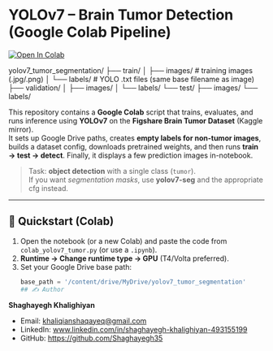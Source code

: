 # YOLOv7 – Brain Tumor Detection (Google Colab Pipeline)


[![Open In Colab](https://colab.research.google.com/assets/colab-badge.svg)](
https://colab.research.google.com/github/Shaghayegh35/yolov5-brain-tumor-colab-pipeline/blob/main/colab_yolov5_tumor.ipynb)


yolov7_tumor_segmentation/
├── train/
│   ├── images/   # training images (.jpg/.png)
│   └── labels/   # YOLO .txt files (same base filename as image)
├── validation/
│   ├── images/
│   └── labels/
└── test/
    ├── images/
    └── labels/


This repository contains a **Google Colab** script that trains, evaluates, and runs inference using **YOLOv7** on the **Figshare Brain Tumor Dataset** (Kaggle mirror).  
It sets up Google Drive paths, creates **empty labels for non-tumor images**, builds a dataset config, downloads pretrained weights, and then runs **train → test → detect**. Finally, it displays a few prediction images in-notebook.

> Task: **object detection** with a single class (`tumor`).  
> If you want *segmentation masks*, use **yolov7-seg** and the appropriate cfg instead.

---

## 🚀 Quickstart (Colab)

1. Open the notebook (or a new Colab) and paste the code from `colab_yolov7_tumor.py` (or use a `.ipynb`).
2. **Runtime → Change runtime type → GPU** (T4/Volta preferred).
3. Set your Google Drive base path:
   ```python
   base_path = '/content/drive/MyDrive/yolov7_tumor_segmentation'
   ## ✍️ Author
**Shaghayegh Khalighiyan**  
- Email: khaliqianshaqayeq@gmail.com
- LinkedIn: www.linkedin.com/in/shaghayegh-khalighiyan-493155199 
- GitHub: https://github.com/Shaghayegh35

